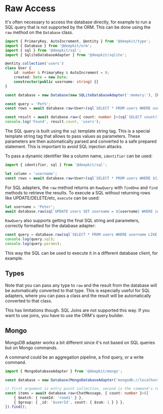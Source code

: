 # Raw Access

It's often necessary to access the database directly, for example to run a SQL query that is not supported by the ORM.
This can be done using the `raw` method on the `Database` class.

```typescript
import { PrimaryKey, AutoIncrement, @entity } from '@deepkit/type';
import { Database } from '@deepkit/orm';
import { sql } from '@deepkit/sql';
import { SqliteDatabaseAdapter } from '@deepkit/sqlite';

@entity.collection('users')
class User {
    id: number & PrimaryKey & AutoIncrement = 0;
    created: Date = new Date;
    constructor(public username: string) {}
}

const database = new Database(new SQLiteDatabaseAdapter(':memory:'), [User]);

const query = 'Pet%';
const rows = await database.raw<User>(sql`SELECT * FROM users WHERE username LIKE ${query}`).find();

const result = await database.raw<{ count: number }>(sql`SELECT count(*) as count FROM users WHERE username LIKE ${query}`).findOne();
console.log('Found', result.count, 'users');
```

The SQL query is built using the `sql` template string tag. This is a special template string tag that allows to pass values as parameters. These parameters are then automatically parsed and converted to a safe prepared statement. This is important to avoid SQL injection attacks.

To pass a dynamic identifier like a column name, `identifier` can be used:

```typescript
import { identifier, sql } from '@deepkit/sql';

let column = 'username';
const rows = await database.raw<User>(sql`SELECT * FROM users WHERE ${identifier(column)} LIKE ${query}`).find();
```

For SQL adapters, the `raw` method returns an `RawQuery` with `findOne` and `find` methods to retrieve the results. To execute a SQL without returning rows like UPDATE/DELETE/etc, `execute` can be used:

```typescript
let username = 'Peter';
await database.raw(sql`UPDATE users SET username = ${username} WHERE id = 1`).execute();
```

`RawQuery` also supports getting the final SQL string and parameters, correctly formatted for the database adapter:

```typescript
const query = database.raw(sql`SELECT * FROM users WHERE username LIKE ${query}`);
console.log(query.sql);
console.log(query.params);
```

This way the SQL can be used to execute it in a different database client, for example.

## Types

Note that you can pass any type to `raw` and the result from the database will be automatically converted to that type. This is especially useful for SQL adapters, where you can pass a class and the result will be automatically converted to that class.

This has limitations though. SQL Joins are not supported this way. If you want to use joins, you have to use the ORM's query builder.

## Mongo

MongoDB adapter works a bit different since it's not based on SQL queries but on Mongo commands.

A command could be an aggregation pipeline, a find query, or a write command.

```typescript
import { MongoDatabaseAdapter } from '@deepkit/mongo';

const database = new Database(MongoDatabaseAdapter('mongodb://localhost:27017/mydatabase'));

// first argument is entry point collection, second is the command's return type
const items = await database.raw<ChatMessage, { count: number }>([
    { $match: { roomId: 'room1' } },
    { $group: { _id: '$userId', count: { $sum: 1 } } },
]).find();
```
